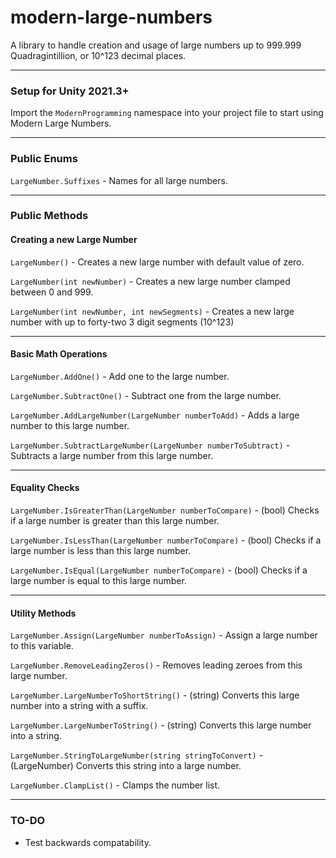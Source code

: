 # modern-large-numbers
A library to handle creation and usage of large numbers up to 999.999 Quadragintillion, or 10^123 decimal places.

------

### Setup for Unity 2021.3+

Import the `ModernProgramming` namespace into your project file to start using Modern Large Numbers.

------

### Public Enums
`LargeNumber.Suffixes` - Names for all large numbers.

------

### Public Methods

#### Creating a new Large Number

`LargeNumber()` - Creates a new large number with default value of zero.

`LargeNumber(int newNumber)` - Creates a new large number clamped between 0 and 999.

`LargeNumber(int newNumber, int newSegments)` - Creates a new large number with up to forty-two 3 digit segments (10^123)

------

#### Basic Math Operations

`LargeNumber.AddOne()` - Add one to the large number.

`LargeNumber.SubtractOne()` - Subtract one from the large number.

`LargeNumber.AddLargeNumber(LargeNumber numberToAdd)` - Adds a large number to this large number.

`LargeNumber.SubtractLargeNumber(LargeNumber numberToSubtract)` - Subtracts a large number from this large number.

------

#### Equality Checks

`LargeNumber.IsGreaterThan(LargeNumber numberToCompare)` - (bool) Checks if a large number is greater than this large number.

`LargeNumber.IsLessThan(LargeNumber numberToCompare)` - (bool) Checks if a large number is less than this large number.

`LargeNumber.IsEqual(LargeNumber numberToCompare)` - (bool) Checks if a large number is equal to this large number.

------

#### Utility Methods

`LargeNumber.Assign(LargeNumber numberToAssign)` - Assign a large number to this variable.

`LargeNumber.RemoveLeadingZeros()` - Removes leading zeroes from this large number.

`LargeNumber.LargeNumberToShortString()` - (string) Converts this large number into a string with a suffix.

`LargeNumber.LargeNumberToString()` - (string) Converts this large number into a string.

`LargeNumber.StringToLargeNumber(string stringToConvert)` - (LargeNumber) Converts this string into a large number.

`LargeNumber.ClampList()` - Clamps the number list.

------

### TO-DO

- Test backwards compatability.
